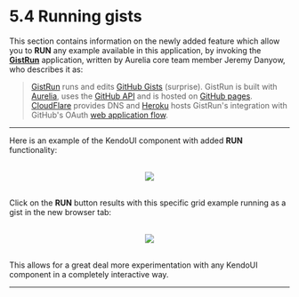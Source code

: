 # 5.4 Running gists

This section contains information on the newly added feature which allow you to **RUN** any example available in this application, by invoking the **[GistRun](https://gist.run/)** application, written by Aurelia core team member Jeremy Danyow, who describes it as:

>[GistRun](https://gist.run) runs and edits [GitHub Gists](https://gist.github.com/) (surprise). GistRun is built with [Aurelia](http://aurelia.io), uses the [GitHub API](https://developer.github.com/v3/) and is hosted on [GitHub pages](https://pages.github.com/). [CloudFlare](https://www.cloudflare.com/) provides DNS and [Heroku](https://www.heroku.com/) hosts GistRun's integration with GitHub's OAuth [web application flow](https://developer.github.com/v3/oauth/#web-application-flow).

***

Here is an example of the KendoUI component with added **RUN** functionality:
<br><br>

<p align=center>
  <img src="https://cloud.githubusercontent.com/assets/2712405/14656886/2a8d564c-0658-11e6-835a-8c0e6c0e723e.png"></img>
 <br><br>
</p>


Click on the **RUN** button results with this specific grid example running as a gist in the new browser tab:
<br><br>

<p align=center>
  <img src="https://cloud.githubusercontent.com/assets/2712405/14657403/b5bf3ade-065b-11e6-9a2b-e2e5d1928c8e.png"></img>
 <br><br>
</p>


This allows for a great deal more experimentation with any KendoUI component in a completely interactive way.


***